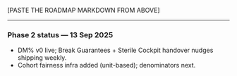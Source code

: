 [PASTE THE ROADMAP MARKDOWN FROM ABOVE]

---

### Phase 2 status — 13 Sep 2025
- DM% v0 live; Break Guarantees + Sterile Cockpit handover nudges shipping weekly.
- Cohort fairness infra added (unit-based); denominators next.
